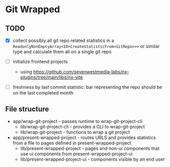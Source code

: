 # Git Wrapped

## TODO

- [x] collect possibly all git repo related statistics in a `ReadonlyNonEmptyArray<IO<CreateStatisticFrom<GitRepo>>>` or similar type and calculate them all on a single git repo
- [ ] initialize frontend projects

  - using https://github.com/sevenwestmedia-labs/nx-plugins/tree/main/libs/nx-vite

- [ ] freshness by last commit statistic: bar representing the repo should be on the last completed month

## File structure

- app/wrap-git-project - passes runtime to wrap-git-project-cli
  - lib/wrap-git-project-cli - provides a CLI to wrap-git-project
  - lib/wrap-git-project - functions to wrap a git project
- app/present-wrapped-project - routes URLS and provides statistics from a file to pages defined in present-wrapped-project
  - lib/present-wrapped-project - pages and non-ui components that use ui components from present-wrapped-project-ui
  - lib/present-wrapped-project-ui - components visible by an end user
